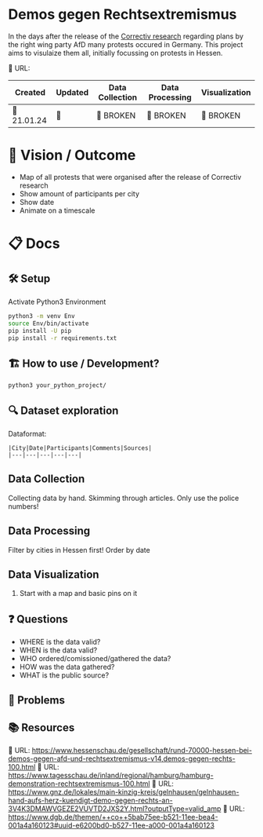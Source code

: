 # Demos gegen Rechtsextremismus

In the days after the release of the [Correctiv research](https://correctiv.org/aktuelles/neue-rechte/2024/01/10/geheimplan-remigration-vertreibung-afd-rechtsextreme-november-treffen/) regarding plans by the right wing party AfD many protests occured in Germany.
This project aims to visulaize them all, initially focussing on protests in Hessen.



🔗 URL: <POTENTIAL LINK>

| Created | Updated | Data Collection | Data Processing | Visualization |
| ------- | ------- | --------- | --------- | -------------- |
| 📆 21.01.24     | 📆      | 🛑 BROKEN | 🛑 BROKEN | 🛑 BROKEN |


# 🚀 Vision / Outcome
- Map of all protests that were organised after the release of Correctiv research
- Show amount of participants per city
- Show date
- Animate on a timescale


# 📋️ Docs
## 🛠️ Setup
Activate Python3 Environment
```BASH
python3 -m venv Env
source Env/bin/activate
pip install -U pip
pip install -r requirements.txt
```


## 🏗️ How to use / Development?
```BASH
python3 your_python_project/
```

## 🔍️ Dataset exploration

Dataformat:
```CSV
|City|Date|Participants|Comments|Sources|
|---|---|---|---|---|
```

## Data Collection
Collecting data by hand. Skimming through articles.
Only use the police numbers!

## Data Processing
Filter by cities in Hessen first!
Order by date

## Data Visualization
1. Start with a map and basic pins on it



## ❓️ Questions
- WHERE is the data valid?
- WHEN is the data valid?
- WHO ordered/comissioned/gathered the data?
- HOW was the data gathered?
- WHAT is the public source?



## 🚧 Problems



## 📚️ Resources
🔗 URL: https://www.hessenschau.de/gesellschaft/rund-70000-hessen-bei-demos-gegen-afd-und-rechtsextremismus-v14,demos-gegen-rechts-100.html
🔗 URL: https://www.tagesschau.de/inland/regional/hamburg/hamburg-demonstration-rechtsextremismus-100.html
🔗 URL: https://www.gnz.de/lokales/main-kinzig-kreis/gelnhausen/gelnhausen-hand-aufs-herz-kuendigt-demo-gegen-rechts-an-3V4K3DMAWVGEZE2VUVTD2JXS2Y.html?outputType=valid_amp
🔗 URL: https://www.dgb.de/themen/++co++5bab75ee-b521-11ee-bea4-001a4a160123#uuid-e6200bd0-b527-11ee-a000-001a4a160123



